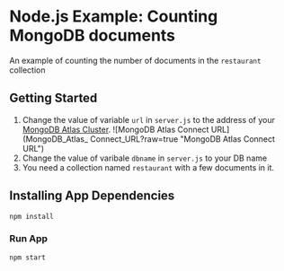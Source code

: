 # Node.js Example: Counting MongoDB documents
An example of counting the number of documents in the `restaurant` collection

## Getting Started
1. Change the value of variable `url` in `server.js` to the address of your [MongoDB Atlas Cluster](http://cloud.mongo.com).
![MongoDB Atlas Connect URL](MongoDB_Atlas_ Connect_URL?raw=true "MongoDB Atlas Connect URL")
2. Change the value of varibale `dbname` in `server.js` to your DB name
3. You need a collection named `restaurant` with a few documents in it.

## Installing App Dependencies
```
npm install
```
### Run App
```
npm start
```
